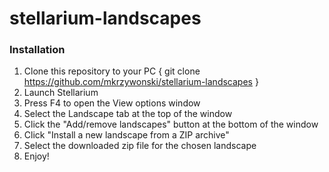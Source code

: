 # stellarium-landscapes
### Installation
1. Clone this repository to your PC
   {
   git clone https://github.com/mkrzywonski/stellarium-landscapes
   }
3. Launch Stellarium
4. Press F4 to open the View options window
5. Select the Landscape tab at the top of the window
6. Click the "Add/remove landscapes" button at the bottom of the window
7. Click "Install a new landscape from a ZIP archive"
8. Select the downloaded zip file for the chosen landscape
9. Enjoy!
